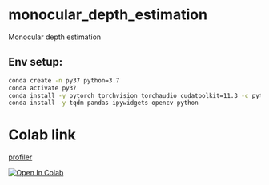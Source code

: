 # monocular_depth_estimation
Monocular depth estimation


## Env setup:

```bash
conda create -n py37 python=3.7
conda activate py37
conda install -y pytorch torchvision torchaudio cudatoolkit=11.3 -c pytorch
conda install -y tqdm pandas ipywidgets opencv-python
```



# Colab link

[profiler](https://colab.research.google.com/github/korshunovdv/monocular_depth_estimation/blob/master/profiler.ipynb)

[![Open In Colab](https://colab.research.google.com/assets/colab-badge.svg)](https://colab.research.google.com/github/korshunovdv/monocular_depth_estimation/blob/master/profiler.ipynb)
